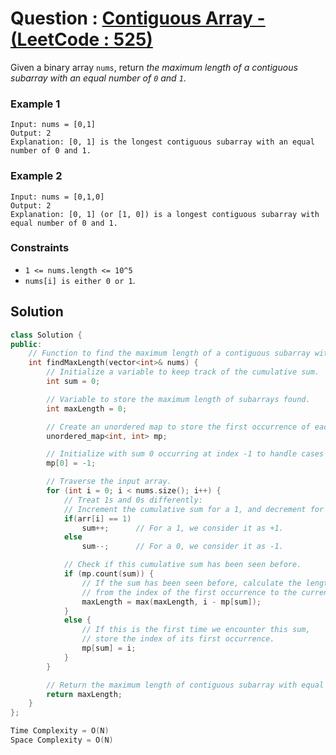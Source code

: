 # Question : [Contiguous Array - (LeetCode : 525)](https://leetcode.com/problems/contiguous-array/description/)

Given a binary array `nums`, return *the maximum length of a contiguous subarray with an equal number of `0` and `1`*.

### Example 1

```
Input: nums = [0,1]
Output: 2
Explanation: [0, 1] is the longest contiguous subarray with an equal number of 0 and 1.
```

### Example 2

```
Input: nums = [0,1,0]
Output: 2
Explanation: [0, 1] (or [1, 0]) is a longest contiguous subarray with equal number of 0 and 1.
```

### Constraints

-   `1 <= nums.length <= 10^5`
-   `nums[i] is either 0 or 1`.

## Solution

```Cpp
class Solution {
public:
    // Function to find the maximum length of a contiguous subarray with an equal number of 0s and 1s.
    int findMaxLength(vector<int>& nums) {
        // Initialize a variable to keep track of the cumulative sum.
        int sum = 0;

        // Variable to store the maximum length of subarrays found.
        int maxLength = 0;

        // Create an unordered map to store the first occurrence of each cumulative sum.
        unordered_map<int, int> mp;

        // Initialize with sum 0 occurring at index -1 to handle cases where the entire subarray is valid.
        mp[0] = -1;

        // Traverse the input array.
        for (int i = 0; i < nums.size(); i++) {
            // Treat 1s and 0s differently:
            // Increment the cumulative sum for a 1, and decrement for a 0.
            if(arr[i] == 1)
                sum++;      // For a 1, we consider it as +1.
            else 
                sum--;      // For a 0, we consider it as -1.

            // Check if this cumulative sum has been seen before.
            if (mp.count(sum)) {
                // If the sum has been seen before, calculate the length of the subarray
                // from the index of the first occurrence to the current index i.
                maxLength = max(maxLength, i - mp[sum]);
            } 
            else {
                // If this is the first time we encounter this sum,
                // store the index of its first occurrence.
                mp[sum] = i;
            }
        }

        // Return the maximum length of contiguous subarray with equal number of 0s and 1s.
        return maxLength;
    }
};

Time Complexity = O(N)
Space Complexity = O(N)
```